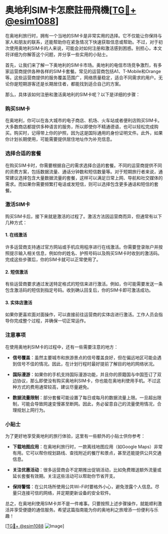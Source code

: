 # 奥地利SIM卡怎麽註冊飛機[[TG💪+ @esim1088](https://t.me/s/esim1088)]

在奥地利旅行时，拥有一个当地的SIM卡是非常实用的选择。它不仅能让你保持与家人和朋友的联系，还能帮助你在紧急情况下快速获取信息或帮助。不过，对于初次使用奥地利SIM卡的人来说，可能会对如何注册和激活感到困惑。别担心，本文将详细为你解答这个问题，并分享一些实用的小贴士。

首先，让我们来了解一下奥地利的SIM卡市场。奥地利的电信市场竞争激烈，有多家运营商提供各种各样的SIM卡套餐。常见的运营商包括A1、T-Mobile和Orange等。这些运营商提供的服务覆盖范围广，网络质量稳定，适合不同需求的用户。无论你是短期游客还是长期居住者，都能找到适合自己的方案。

那么，具体该如何注册和激活奥地利的SIM卡呢？以下是详细的步骤：

### **购买SIM卡**
在奥地利，你可以在各大城市的电子商店、机场、火车站或者便利店购买SIM卡。大多数商店都提供多种语言的服务，所以即使你不精通德语，也可以轻松完成购买。购买时，记得带上你的护照，因为这是国际通用的身份证明文件。此外，如果你计划长期使用，可能需要提供居住地址作为补充信息。

### **选择合适的套餐**
在购买SIM卡时，你需要根据自己的需求选择合适的套餐。不同的运营商提供不同的资费方案，包括数据流量、通话分钟数和短信数量等。对于短期旅行者来说，通常建议选择包含大量数据流量的套餐，这样可以满足日常上网、导航和社交媒体的需求。而如果你需要频繁打电话或发短信，则可以选择包含更多通话和短信的套餐。

### **激活SIM卡**
购买SIM卡后，接下来就是激活的过程了。激活方法因运营商而异，但通常有以下几种方式：

#### **1. 在线激活**
许多运营商支持通过官方网站或手机应用程序进行在线激活。你需要登录账户并按照提示输入相关信息，例如你的姓名、护照号码以及购买SIM卡时收到的激活码。完成这些步骤后，你的SIM卡就可以正常使用了。

#### **2. 短信激活**
有些运营商要求通过发送特定格式的短信来进行激活。例如，你可能需要发送一条包含激活码的短信到指定号码。收到确认回复后，你的SIM卡即可激活成功。

#### **3. 实体店激活**
如果你更喜欢面对面操作，可以直接前往运营商的实体店进行激活。工作人员会指导你完成整个过程，并确保一切正常运作。

### **注意事项**
在使用奥地利SIM卡的过程中，还有一些需要注意的地方：

- **信号覆盖**：虽然主要城市和旅游景点的信号覆盖良好，但在偏远地区可能会遇到信号不佳的情况。因此，在计划行程时最好提前了解目的地的网络状况。
  
- **国际漫游**：如果你的手机支持国际漫游功能，并且你的原籍国与中国签订了双边协议，那么即使没有购买奥地利SIM卡，你也能在奥地利使用手机。不过这种方式的费用通常较高，建议尽量避免。

- **数据流量限制**：部分套餐可能设置了每日或每月的数据流量上限。一旦超出限制，可能会导致网速变慢甚至断网。因此，务必留意自己的流量使用情况，合理规划上网行为。

### **小贴士**
为了更好地享受奥地利的旅行体验，这里有一些额外的小贴士供你参考：

- **下载地图应用**：在奥地利旅行时，一款离线地图应用（如Google Maps）非常有用。它可以帮你规划路线、查找附近的餐厅和景点，甚至还能提供公共交通信息。

- **关注优惠活动**：很多运营商会不定期推出促销活动，比如免费赠送额外流量或延长套餐有效期。关注这些活动可以帮助你节省开支。

- **保持警惕**：在公共场所使用公共Wi-Fi时要格外小心，避免泄露个人信息。尽量只连接可信的网络，并定期更新设备的安全软件。

总之，在奥地利使用SIM卡并不是一件难事。只要按照上述步骤操作，就能顺利激活并享受便捷的通信服务。希望这篇指南能为你的奥地利之旅增添一份便利与乐趣！

[[TG💪+ @esim1088](https://t.me/s/esim1088) ![Image](https://i.postimg.cc/4NQfJmqS/Snipaste-2025-05-13-00-14-12.png)]